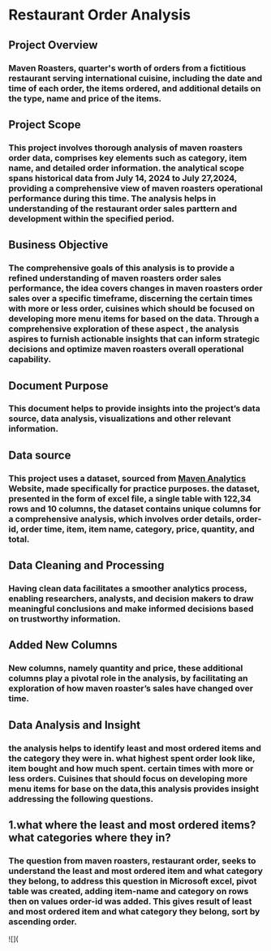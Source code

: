 # Restaurant Order Analysis


## Project Overview
### Maven Roasters, quarter's worth of orders from a fictitious restaurant serving international cuisine, including the date and time of each order, the items ordered, and additional details on the type, name and price of the items.

## Project Scope
### This project involves thorough analysis of maven roasters order data, comprises key elements such as category, item name, and detailed order information. the analytical scope spans historical data from July 14, 2024  to July 27,2024, providing a comprehensive view of maven roasters operational performance during this time. The analysis helps in understanding of the restaurant order sales parttern and development within the specified period.
## Business Objective
### The comprehensive goals of this analysis is to provide a refined understanding of maven roasters order sales performance, the idea covers changes in maven roasters order sales over a specific timeframe, discerning the certain times with more or less order, cuisines which should be focused on developing more menu items for based on the data. Through a comprehensive exploration of these  aspect , the analysis aspires to furnish actionable insights that can inform strategic decisions and optimize maven roasters overall operational capability.
## Document Purpose
### This document helps to provide insights into the project’s data source, data analysis, visualizations and other relevant information.
## Data source
### This project uses a dataset, sourced from [Maven Analytics](https://mavenanalytics.io/data-playground?order=date_added%2Cdesc&page=4) Website, made specifically for practice purposes. the dataset, presented in the form of excel file, a single table with 122,34 rows and 10 columns, the dataset contains unique columns for a comprehensive analysis, which involves order details, order-id, order time, item, item name, category, price, quantity, and total.
## Data Cleaning and Processing
### Having clean data facilitates a smoother analytics process, enabling researchers, analysts, and decision makers to draw meaningful conclusions and make informed decisions based on trustworthy information. 
## Added New Columns
### New columns, namely quantity and price, these additional columns play a pivotal role in the analysis, by facilitating an exploration of how maven roaster’s sales have changed over time.
## Data Analysis and Insight
### the analysis helps to identify least and most ordered items and the category they were in. what highest spent order look like, item bought and how much spent. certain times with more or less orders. Cuisines that should focus on developing more menu items for base on the data,this analysis provides insight addressing the following questions.
## 1.what where the least and most ordered items? what categories where they in?
### The question from maven roasters, restaurant order, seeks to understand the least and most ordered item and what category they belong, to address this question in Microsoft excel, pivot table was created, adding item-name and category on  rows then on values order-id was added. This gives result of least and most ordered item and what category they belong, sort by ascending order.
![](



